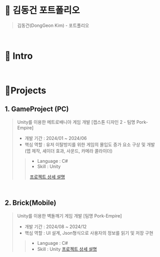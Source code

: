 # 📜 김동건 포트폴리오

> 김동건(DongGeon Kim) - 포트폴리오

<br />

# 👋 Intro

> 

<br />

# 📝Projects



## 1. GameProject (PC)
> Unity를 이용한 메트로배니아 게임 개발 [캡스톤 디자인 2 - 팀명 Pork-Empire]
> 
> - 개발 기간 : 2024/01 ~ 2024/06  
> -  핵심 역할 : 유저 이탈방지를 위한 게임의 몰입도 증가 요소 구상 및 개발
> <br /> (맵 제작, 셰이더 효과, 사운드, 카메라 콜라이더)
>> - Language : C# 
>> - Skill : Unity
>>
>> [프로젝트 상세 설명](https://github.com/ZeroDimen/GameProject)

<br />

## 2. Brick(Mobile)
> Unity를 이용한 벽돌깨기 게임 개발 [팀명 Pork-Empire]
>
> - 개발 기간 : 2024/08 ~ 2024/12
> - 핵심 역할 : UI 설계, Json형식으로 사용자의 정보를 읽기 및 저장 구현
>> - Language : C# 
>> - Skill : Unity
>> [프로젝트 상세 설명](https://github.com/ZeroDimen/GameProject)
